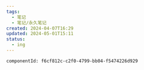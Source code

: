 ```yaml
---
tags:
  - 笔记
  - 笔记/永久笔记
created: 2024-04-07T16:29
updated: 2024-05-01T15:11
status:
  - ing
---
```

```components
componentId: f6cf812c-c2f0-4799-bb04-f5474226d929

```
